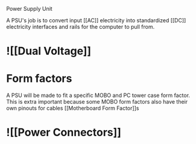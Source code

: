 Power Supply Unit

A PSU's job is to convert input [[AC]] electricity into standardized [[DC]] electricity interfaces and rails for the computer to pull from.

# ![[Dual Voltage]]

# Form factors
A PSU will be made to fit a specific MOBO and PC tower case form factor.
This is extra important because some MOBO form factors also have their own pinouts for cables
[[Motherboard Form Factor]]s

# ![[Power Connectors]]